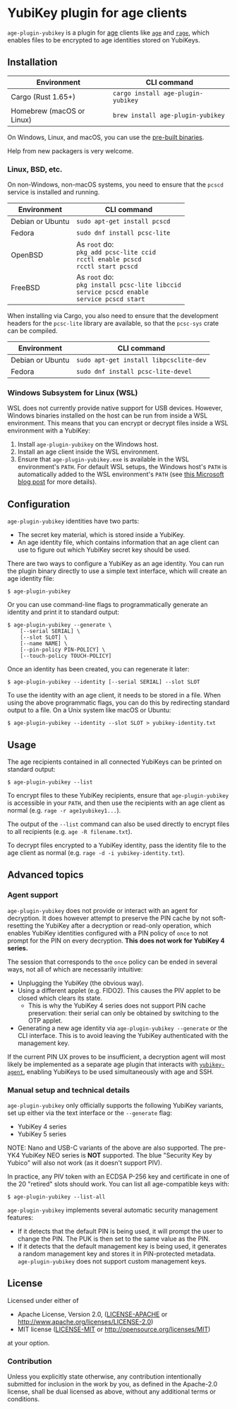 # YubiKey plugin for age clients

`age-plugin-yubikey` is a plugin for [age](https://age-encryption.org/v1) clients
like [`age`](https://age-encryption.org) and [`rage`](https://str4d.xyz/rage),
which enables files to be encrypted to age identities stored on YubiKeys.

## Installation

| Environment | CLI command |
|-------------|-------------|
| Cargo (Rust 1.65+) | `cargo install age-plugin-yubikey` |
| Homebrew (macOS or Linux) | `brew install age-plugin-yubikey` |

On Windows, Linux, and macOS, you can use the
[pre-built binaries](https://github.com/str4d/age-plugin-yubikey/releases).

Help from new packagers is very welcome.

### Linux, BSD, etc.

On non-Windows, non-macOS systems, you need to ensure that the `pcscd` service
is installed and running. 

| Environment | CLI command |
|-------------|-------------|
| Debian or Ubuntu | `sudo apt-get install pcscd` |
| Fedora | `sudo dnf install pcsc-lite` |
| OpenBSD | As ```root``` do:<br>`pkg_add pcsc-lite ccid`<br>`rcctl enable pcscd`<br>`rcctl start pcscd` |
| FreeBSD | As ```root``` do:<br>`pkg install pcsc-lite libccid`<br>`service pcscd enable`<br>`service pcscd start` |

When installing via Cargo, you also need to ensure that the development headers
for the `pcsc-lite` library are available, so that the `pcsc-sys` crate can be
compiled.

| Environment | CLI command |
|-------------|-------------|
| Debian or Ubuntu | `sudo apt-get install libpcsclite-dev` |
| Fedora | `sudo dnf install pcsc-lite-devel` |

### Windows Subsystem for Linux (WSL)

WSL does not currently provide native support for USB devices. However, Windows
binaries installed on the host can be run from inside a WSL environment. This
means that you can encrypt or decrypt files inside a WSL environment with a
YubiKey:

1. Install `age-plugin-yubikey` on the Windows host.
2. Install an age client inside the WSL environment.
3. Ensure that `age-plugin-yubikey.exe` is available in the WSL environment's
   `PATH`. For default WSL setups, the Windows host's `PATH` is automatically
   added to the WSL environment's `PATH` (see
   [this Microsoft blog post](https://devblogs.microsoft.com/commandline/share-environment-vars-between-wsl-and-windows/)
   for more details).

## Configuration

`age-plugin-yubikey` identities have two parts:
- The secret key material, which is stored inside a YubiKey.
- An age identity file, which contains information that an age client can use to
  figure out which YubiKey secret key should be used.

There are two ways to configure a YubiKey as an age identity. You can run the
plugin binary directly to use a simple text interface, which will create an age
identity file:

```
$ age-plugin-yubikey
```

Or you can use command-line flags to programmatically generate an identity and
print it to standard output:

```
$ age-plugin-yubikey --generate \
    [--serial SERIAL] \
    [--slot SLOT] \
    [--name NAME] \
    [--pin-policy PIN-POLICY] \
    [--touch-policy TOUCH-POLICY]
```

Once an identity has been created, you can regenerate it later:

```
$ age-plugin-yubikey --identity [--serial SERIAL] --slot SLOT
```

To use the identity with an age client, it needs to be stored in a file. When
using the above programmatic flags, you can do this by redirecting standard
output to a file. On a Unix system like macOS or Ubuntu:

```
$ age-plugin-yubikey --identity --slot SLOT > yubikey-identity.txt
```

## Usage

The age recipients contained in all connected YubiKeys can be printed on
standard output:

```
$ age-plugin-yubikey --list
```

To encrypt files to these YubiKey recipients, ensure that `age-plugin-yubikey`
is accessible in your `PATH`, and then use the recipients with an age client as
normal (e.g. `rage -r age1yubikey1...`).

The output of the `--list` command can also be used directly to encrypt files to
all recipients (e.g. `age -R filename.txt`).

To decrypt files encrypted to a YubiKey identity, pass the identity file to the
age client as normal (e.g. `rage -d -i yubikey-identity.txt`).

## Advanced topics

### Agent support

`age-plugin-yubikey` does not provide or interact with an agent for decryption.
It does however attempt to preserve the PIN cache by not soft-resetting the
YubiKey after a decryption or read-only operation, which enables YubiKey
identities configured with a PIN policy of `once` to not prompt for the PIN on
every decryption. **This does not work for YubiKey 4 series.**

The session that corresponds to the `once` policy can be ended in several ways,
not all of which are necessarily intuitive:

- Unplugging the YubiKey (the obvious way).
- Using a different applet (e.g. FIDO2). This causes the PIV applet to be closed
  which clears its state.
  - This is why the YubiKey 4 series does not support PIN cache preservation:
    their serial can only be obtained by switching to the OTP applet.
- Generating a new age identity via `age-plugin-yubikey --generate` or the CLI
  interface. This is to avoid leaving the YubiKey authenticated with the
  management key.

If the current PIN UX proves to be insufficient, a decryption agent will most
likely be implemented as a separate age plugin that interacts with
[`yubikey-agent`](https://github.com/FiloSottile/yubikey-agent), enabling
YubiKeys to be used simultaneously with age and SSH.

### Manual setup and technical details

`age-plugin-yubikey` only officially supports the following YubiKey variants,
set up either via the text interface or the `--generate` flag:

- YubiKey 4 series
- YubiKey 5 series

NOTE: Nano and USB-C variants of the above are also supported. The pre-YK4
YubiKey NEO series is **NOT** supported. The blue "Security Key by Yubico" will
also not work (as it doesn't support PIV).

In practice, any PIV token with an ECDSA P-256 key and certificate in one of the
20 "retired" slots should work. You can list all age-compatible keys with:

```
$ age-plugin-yubikey --list-all
```

`age-plugin-yubikey` implements several automatic security management features:

- If it detects that the default PIN is being used, it will prompt the user to
  change the PIN. The PUK is then set to the same value as the PIN.
- If it detects that the default management key is being used, it generates a
  random management key and stores it in PIN-protected metadata.
  `age-plugin-yubikey` does not support custom management keys.

## License

Licensed under either of

 * Apache License, Version 2.0, ([LICENSE-APACHE](LICENSE-APACHE) or
   http://www.apache.org/licenses/LICENSE-2.0)
 * MIT license ([LICENSE-MIT](LICENSE-MIT) or http://opensource.org/licenses/MIT)

at your option.

### Contribution

Unless you explicitly state otherwise, any contribution intentionally
submitted for inclusion in the work by you, as defined in the Apache-2.0
license, shall be dual licensed as above, without any additional terms or
conditions.

